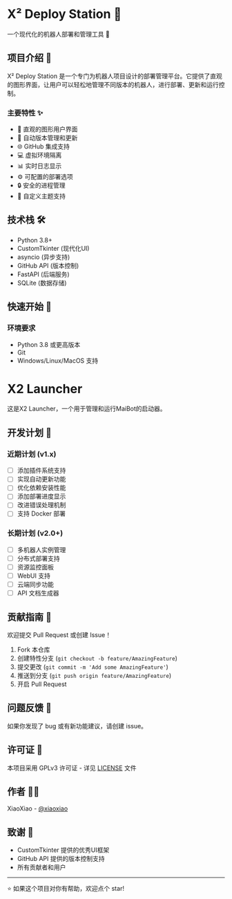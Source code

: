 # X² Deploy Station 🚀

一个现代化的机器人部署和管理工具 🤖

## 项目介绍 📖

X² Deploy Station 是一个专门为机器人项目设计的部署管理平台。它提供了直观的图形界面，让用户可以轻松地管理不同版本的机器人，进行部署、更新和运行控制。

### 主要特性 ✨

- 🎯 直观的图形用户界面
- 🔄 自动版本管理和更新
- 🌐 GitHub 集成支持
- 💻 虚拟环境隔离
- 📊 实时日志显示
- ⚙️ 可配置的部署选项
- 🔒 安全的进程管理
- 🌈 自定义主题支持

## 技术栈 🛠️

- Python 3.8+
- CustomTkinter (现代化UI)
- asyncio (异步支持)
- GitHub API (版本控制)
- FastAPI (后端服务)
- SQLite (数据存储)

## 快速开始 🚀

### 环境要求

- Python 3.8 或更高版本
- Git
- Windows/Linux/MacOS 支持

# X2 Launcher

这是X2 Launcher，一个用于管理和运行MaiBot的启动器。

## 开发计划 📅

### 近期计划 (v1.x)

- [ ] 添加插件系统支持
- [ ] 实现自动更新功能
- [ ] 优化依赖安装性能
- [ ] 添加部署进度显示
- [ ] 改进错误处理机制
- [ ] 支持 Docker 部署

### 长期计划 (v2.0+)

- [ ] 多机器人实例管理
- [ ] 分布式部署支持
- [ ] 资源监控面板
- [ ] WebUI 支持
- [ ] 云端同步功能
- [ ] API 文档生成器

## 贡献指南 🤝

欢迎提交 Pull Request 或创建 Issue！

1. Fork 本仓库
2. 创建特性分支 (`git checkout -b feature/AmazingFeature`)
3. 提交更改 (`git commit -m 'Add some AmazingFeature'`)
4. 推送到分支 (`git push origin feature/AmazingFeature`)
5. 开启 Pull Request

## 问题反馈 🐛

如果你发现了 bug 或有新功能建议，请创建 issue。

## 许可证 📄

本项目采用 GPLv3 许可证 - 详见 [LICENSE](LICENSE) 文件

## 作者 👨‍💻

XiaoXiao - [@xiaoxiao](https://github.com/xiaoxiao)

## 致谢 🙏

- CustomTkinter 提供的优秀UI框架
- GitHub API 提供的版本控制支持
- 所有贡献者和用户

---

⭐️ 如果这个项目对你有帮助，欢迎点个 star!
